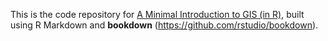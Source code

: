 This is the code repository for [A Minimal Introduction to GIS (in R)](https://www.ecologi.st/spatial-r/), built using R Markdown and **bookdown** (https://github.com/rstudio/bookdown).
